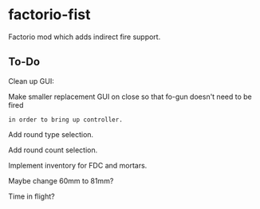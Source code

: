 # factorio-fist

Factorio mod which adds indirect fire support.

## To-Do

Clean up GUI:

  Make smaller replacement GUI on close so that fo-gun doesn't need to be fired

    in order to bring up controller.

  Add round type selection.

  Add round count selection.

Implement inventory for FDC and mortars.

Maybe change 60mm to 81mm?

Time in flight?